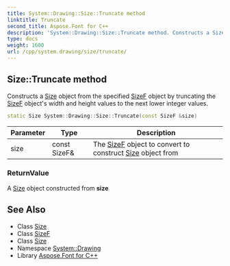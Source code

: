 ```yaml
---
title: System::Drawing::Size::Truncate method
linktitle: Truncate
second_title: Aspose.Font for C++
description: 'System::Drawing::Size::Truncate method. Constructs a Size object from the specified SizeF object by truncating the SizeF object''s width and height values to the next lower integer values in C++.'
type: docs
weight: 1600
url: /cpp/system.drawing/size/truncate/
---
```

## Size::Truncate method


Constructs a [Size](../) object from the specified [SizeF](../../sizef/) object by truncating the [SizeF](../../sizef/) object's width and height values to the next lower integer values.

```cpp
static Size System::Drawing::Size::Truncate(const SizeF &size)
```


| Parameter | Type | Description |
| --- | --- | --- |
| size | const SizeF\& | The [SizeF](../../sizef/) object to convert to construct [Size](../) object from |

### ReturnValue

A [Size](../) object constructed from **size**

## See Also

* Class [Size](../)
* Class [SizeF](../../sizef/)
* Class [Size](../)
* Namespace [System::Drawing](../../)
* Library [Aspose.Font for C++](../../../)

